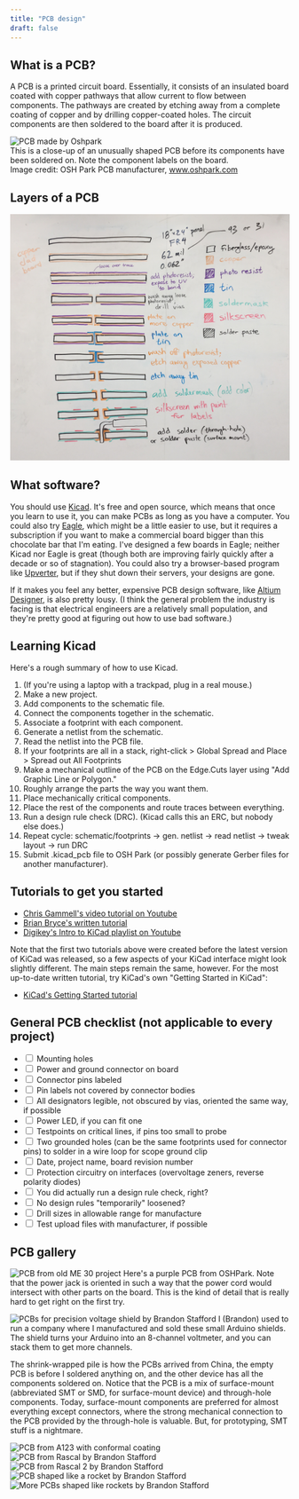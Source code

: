 ```yaml
---
title: "PCB design"
draft: false
---
```


## What is a PCB?

A PCB is a printed circuit board. Essentially, it consists of an insulated board coated with copper pathways that allow current to flow between components. The pathways are created by etching away from a complete coating of copper and by drilling copper-coated holes. The circuit components are then soldered to the board after it is produced. 


![PCB made by Oshpark](/img/PCB_OshPark.png)  
This is a close-up of an unusually shaped PCB before its components have been soldered on. Note the component labels on the board.   
Image credit: OSH Park PCB manufacturer, www.oshpark.com

## Layers of a PCB

![layers of a PCB](/img/pcb-fabrication-layers.jpg)

## What software?

You should use [Kicad](https://kicad-pcb.org). It's free and open source, which means that once you learn to use it, you can make PCBs as long as you have a computer. You could also try [Eagle](https://www.autodesk.com/products/eagle/overview), which might be a little easier to use, but it requires a subscription if you want to make a commercial board bigger than this chocolate bar that I'm eating. I've designed a few boards in Eagle; neither Kicad nor Eagle is great (though both are improving fairly quickly after a decade or so of stagnation). You could also try a browser-based program like [Upverter](https://upverter.com), but if they shut down their servers, your designs are gone.

If it makes you feel any better, expensive PCB design software, like [Altium Designer](http://altium.com), is also pretty lousy. (I think the general problem the industry is facing is that electrical engineers are a relatively small population, and they're pretty good at figuring out how to use bad software.)

## Learning Kicad

Here's a rough summary of how to use Kicad.

1.  (If you're using a laptop with a trackpad, plug in a real mouse.)
2.  Make a new project.
3.  Add components to the schematic file.
4.  Connect the components together in the schematic.
5.  Associate a footprint with each component.
6.  Generate a netlist from the schematic.
7.  Read the netlist into the PCB file.
8.  If your footprints are all in a stack, right-click > Global Spread and Place > Spread out All Footprints
9.  Make a mechanical outline of the PCB on the Edge.Cuts layer using "Add Graphic Line or Polygon."
10.  Roughly arrange the parts the way you want them.
11.  Place mechanically critical components.
12.  Place the rest of the components and route traces between everything.
13.  Run a design rule check (DRC). (Kicad calls this an ERC, but nobody else does.)
14.  Repeat cycle: schematic/footprints -> gen. netlist -> read netlist -> tweak layout -> run DRC
15.  Submit .kicad_pcb file to OSH Park (or possibly generate Gerber files for another manufacturer).

## Tutorials to get you started

*   [Chris Gammell's video tutorial on Youtube](https://www.youtube.com/watch?v=PlDOnSHkX2c)
*   [Brian Bryce's written tutorial](http://babryce.com/kicad/tutorial.html)
*   [Digikey's Intro to KiCad playlist on Youtube](https://www.youtube.com/watch?v=vaCVh2SAZY4) 

Note that the first two tutorials above were created before the latest version of KiCad was released, so a few aspects of your KiCad interface might look slightly different. The main steps remain the same, however. For the most up-to-date written tutorial, try KiCad's own "Getting Started in KiCad":
*   [KiCad's Getting Started tutorial](https://docs.kicad-pcb.org/#_getting_started)


## General PCB checklist (not applicable to every project)

*   <input type="checkbox"> Mounting holes
*   <input type="checkbox"> Power and ground connector on board
*   <input type="checkbox"> Connector pins labeled
*   <input type="checkbox"> Pin labels not covered by connector bodies
*   <input type="checkbox"> All designators legible, not obscured by vias, oriented the same way, if possible
*   <input type="checkbox"> Power LED, if you can fit one
*   <input type="checkbox"> Testpoints on critical lines, if pins too small to probe
*   <input type="checkbox"> Two grounded holes (can be the same footprints used for connector pins) to solder in a wire loop for scope ground clip
*   <input type="checkbox"> Date, project name, board revision number
*   <input type="checkbox"> Protection circuitry on interfaces (overvoltage zeners, reverse polarity diodes)
*   <input type="checkbox"> You did actually run a design rule check, right?
*   <input type="checkbox"> No design rules "temporarily" loosened?
*   <input type="checkbox"> Drill sizes in allowable range for manufacture
*   <input type="checkbox"> Test upload files with manufacturer, if possible

## PCB gallery

![PCB from old ME 30 project](/img/pcb-from-me93.jpg)
Here's a purple PCB from OSHPark. Note that the power jack is oriented in such a way that the power cord would intersect with other parts on the board. This is the kind of detail that is really hard to get right on the first try.

![PCBs for precision voltage shield by Brandon Stafford](/img/pcb-precision-voltage-shield.jpg)
I (Brandon) used to run a company where I manufactured and sold these small Arduino shields. The shield turns your Arduino into an 8-channel voltmeter, and you can stack them to get more channels.

The shrink-wrapped pile is how the PCBs arrived from China, the empty PCB is before I soldered anything on, and the other device has all the components soldered on. Notice that the PCB is a mix of surface-mount (abbreviated SMT or SMD, for surface-mount device) and through-hole components. Today, surface-mount components are preferred for almost everything except connectors, where the strong mechanical connection to the PCB provided by the through-hole is valuable. But, for prototyping, SMT stuff is a nightmare.

![PCB from A123 with conformal coating](/img/pcb-a123-conformal-coating.jpg)
![PCB from Rascal by Brandon Stafford](/img/pcb-rascal.jpg)
![PCB from Rascal 2 by Brandon Stafford](/img/pcb-rascal-2.jpg)
![PCB shaped like a rocket by Brandon Stafford](/img/pcb-rocket-dmx.jpg)
![More PCBs shaped like rockets by Brandon Stafford](/img/85CCD426-0322-41C7-99F0-C3C01B5EF2C8.jpeg)
